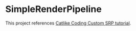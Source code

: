 # SimpleRenderPipeline

This project references [Catlike Coding Custom SRP tutorial](https://catlikecoding.com/unity/tutorials/custom-srp/).
